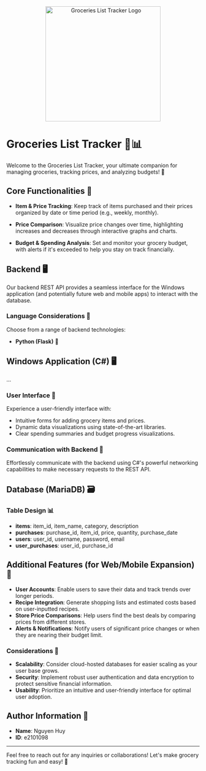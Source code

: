 <div align="center">
  <img src="https://i.imgur.com/VcCLABa.gif" alt="Groceries List Tracker Logo" width="300px">
</div>

# Groceries List Tracker 🛒📊

Welcome to the Groceries List Tracker, your ultimate companion for managing groceries, tracking prices, and analyzing budgets! 🚀

## Core Functionalities 🌟

- **Item & Price Tracking**: Keep track of items purchased and their prices organized by date or time period (e.g., weekly, monthly).

- **Price Comparison**: Visualize price changes over time, highlighting increases and decreases through interactive graphs and charts.

- **Budget & Spending Analysis**: Set and monitor your grocery budget, with alerts if it's exceeded to help you stay on track financially.

## Backend 🖥️

Our backend REST API provides a seamless interface for the Windows application (and potentially future web and mobile apps) to interact with the database.

### Language Considerations 📝

Choose from a range of backend technologies:
- **Python (Flask)** 🐍

## Windows Application (C#) 🖥️
 ...

### User Interface 🎨

Experience a user-friendly interface with:
- Intuitive forms for adding grocery items and prices.
- Dynamic data visualizations using state-of-the-art libraries.
- Clear spending summaries and budget progress visualizations.

### Communication with Backend 📡

Effortlessly communicate with the backend using C#'s powerful networking capabilities to make necessary requests to the REST API.

## Database (MariaDB) 🗃️

### Table Design 📊

- **items**: item_id, item_name, category, description
- **purchases**: purchase_id, item_id, price, quantity, purchase_date
- **users**: user_id, username, password, email
- **user_purchases**: user_id, purchase_id

## Additional Features (for Web/Mobile Expansion) 🚀

- **User Accounts**: Enable users to save their data and track trends over longer periods.
- **Recipe Integration**: Generate shopping lists and estimated costs based on user-inputted recipes.
- **Store Price Comparisons**: Help users find the best deals by comparing prices from different stores.
- **Alerts & Notifications**: Notify users of significant price changes or when they are nearing their budget limit.

### Considerations 🤔

- **Scalability**: Consider cloud-hosted databases for easier scaling as your user base grows.
- **Security**: Implement robust user authentication and data encryption to protect sensitive financial information.
- **Usability**: Prioritize an intuitive and user-friendly interface for optimal user adoption.

## Author Information 📝

- **Name**: Nguyen Huy
- **ID**: e2101098

---
Feel free to reach out for any inquiries or collaborations! Let's make grocery tracking fun and easy! 🥳
